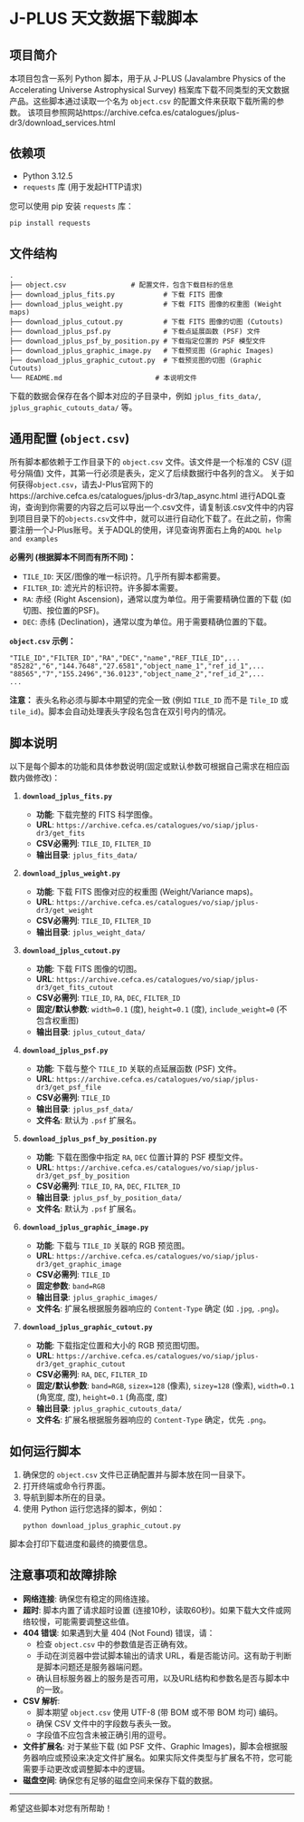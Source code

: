 # J-PLUS 天文数据下载脚本

## 项目简介

本项目包含一系列 Python 脚本，用于从 J-PLUS (Javalambre Physics of the Accelerating Universe Astrophysical Survey) 档案库下载不同类型的天文数据产品。这些脚本通过读取一个名为 `object.csv` 的配置文件来获取下载所需的参数。
该项目参照网站https://archive.cefca.es/catalogues/jplus-dr3/download_services.html

## 依赖项

*   Python 3.12.5
*   `requests` 库 (用于发起HTTP请求)

您可以使用 pip 安装 `requests` 库：
```bash
pip install requests
```

## 文件结构

```
.
├── object.csv                # 配置文件，包含下载目标的信息
├── download_jplus_fits.py            # 下载 FITS 图像
├── download_jplus_weight.py          # 下载 FITS 图像的权重图 (Weight maps)
├── download_jplus_cutout.py          # 下载 FITS 图像的切图 (Cutouts)
├── download_jplus_psf.py             # 下载点延展函数 (PSF) 文件
├── download_jplus_psf_by_position.py # 下载指定位置的 PSF 模型文件
├── download_jplus_graphic_image.py   # 下载预览图 (Graphic Images)
├── download_jplus_graphic_cutout.py  # 下载预览图的切图 (Graphic Cutouts)
└── README.md                       # 本说明文件
```

下载的数据会保存在各个脚本对应的子目录中，例如 `jplus_fits_data/`, `jplus_graphic_cutouts_data/` 等。

## 通用配置 (`object.csv`)

所有脚本都依赖于工作目录下的 `object.csv` 文件。该文件是一个标准的 CSV (逗号分隔值) 文件，其第一行必须是表头，定义了后续数据行中各列的含义。
关于如何获得`object.csv`，请去J-Plus官网下的https://archive.cefca.es/catalogues/jplus-dr3/tap_async.html 进行ADQL查询，查询到你需要的内容之后可以导出一个.csv文件，请复制该.csv文件中的内容到项目目录下的`objects.csv`文件中，就可以进行自动化下载了。在此之前，你需要注册一个J-Plus账号。关于ADQL的使用，详见查询界面右上角的`ADQL help and examples`

**必需列 (根据脚本不同而有所不同)：**

*   `TILE_ID`: 天区/图像的唯一标识符。几乎所有脚本都需要。
*   `FILTER_ID`: 滤光片的标识符。许多脚本需要。
*   `RA`: 赤经 (Right Ascension)，通常以度为单位。用于需要精确位置的下载 (如切图、按位置的PSF)。
*   `DEC`: 赤纬 (Declination)，通常以度为单位。用于需要精确位置的下载。

**`object.csv` 示例：**

```csv
"TILE_ID","FILTER_ID","RA","DEC","name","REF_TILE_ID",...
"85282","6","144.7648","27.6581","object_name_1","ref_id_1",...
"88565","7","155.2496","36.0123","object_name_2","ref_id_2",...
...
```

**注意：** 表头名称必须与脚本中期望的完全一致 (例如 `TILE_ID` 而不是 `Tile_ID` 或 `tile_id`)。脚本会自动处理表头字段名包含在双引号内的情况。

## 脚本说明

以下是每个脚本的功能和具体参数说明(固定或默认参数可根据自己需求在相应函数内做修改)：

1.  **`download_jplus_fits.py`**
    *   **功能**: 下载完整的 FITS 科学图像。
    *   **URL**: `https://archive.cefca.es/catalogues/vo/siap/jplus-dr3/get_fits`
    *   **CSV必需列**: `TILE_ID`, `FILTER_ID`
    *   **输出目录**: `jplus_fits_data/`

2.  **`download_jplus_weight.py`**
    *   **功能**: 下载 FITS 图像对应的权重图 (Weight/Variance maps)。
    *   **URL**: `https://archive.cefca.es/catalogues/vo/siap/jplus-dr3/get_weight`
    *   **CSV必需列**: `TILE_ID`, `FILTER_ID`
    *   **输出目录**: `jplus_weight_data/`

3.  **`download_jplus_cutout.py`**
    *   **功能**: 下载 FITS 图像的切图。
    *   **URL**: `https://archive.cefca.es/catalogues/vo/siap/jplus-dr3/get_fits_cutout`
    *   **CSV必需列**: `TILE_ID`, `RA`, `DEC`, `FILTER_ID`
    *   **固定/默认参数**: `width=0.1` (度), `height=0.1` (度), `include_weight=0` (不包含权重图)
    *   **输出目录**: `jplus_cutout_data/`

4.  **`download_jplus_psf.py`**
    *   **功能**: 下载与整个 `TILE_ID` 关联的点延展函数 (PSF) 文件。
    *   **URL**: `https://archive.cefca.es/catalogues/vo/siap/jplus-dr3/get_psf_file`
    *   **CSV必需列**: `TILE_ID`
    *   **输出目录**: `jplus_psf_data/`
    *   **文件名**: 默认为 `.psf` 扩展名。

5.  **`download_jplus_psf_by_position.py`**
    *   **功能**: 下载在图像中指定 `RA`, `DEC` 位置计算的 PSF 模型文件。
    *   **URL**: `https://archive.cefca.es/catalogues/vo/siap/jplus-dr3/get_psf_by_position`
    *   **CSV必需列**: `TILE_ID`, `RA`, `DEC`, `FILTER_ID`
    *   **输出目录**: `jplus_psf_by_position_data/`
    *   **文件名**: 默认为 `.psf` 扩展名。

6.  **`download_jplus_graphic_image.py`**
    *   **功能**: 下载与 `TILE_ID` 关联的 RGB 预览图。
    *   **URL**: `https://archive.cefca.es/catalogues/vo/siap/jplus-dr3/get_graphic_image`
    *   **CSV必需列**: `TILE_ID`
    *   **固定参数**: `band=RGB`
    *   **输出目录**: `jplus_graphic_images/`
    *   **文件名**: 扩展名根据服务器响应的 `Content-Type` 确定 (如 `.jpg`, `.png`)。

7.  **`download_jplus_graphic_cutout.py`**
    *   **功能**: 下载指定位置和大小的 RGB 预览图切图。
    *   **URL**: `https://archive.cefca.es/catalogues/vo/siap/jplus-dr3/get_graphic_cutout`
    *   **CSV必需列**: `RA`, `DEC`, `FILTER_ID`
    *   **固定/默认参数**: `band=RGB`, `sizex=128` (像素), `sizey=128` (像素), `width=0.1` (角宽度, 度), `height=0.1` (角高度, 度)
    *   **输出目录**: `jplus_graphic_cutouts_data/`
    *   **文件名**: 扩展名根据服务器响应的 `Content-Type` 确定，优先 `.png`。

## 如何运行脚本

1.  确保您的 `object.csv` 文件已正确配置并与脚本放在同一目录下。
2.  打开终端或命令行界面。
3.  导航到脚本所在的目录。
4.  使用 Python 运行您选择的脚本，例如：
    ```
    python download_jplus_graphic_cutout.py
脚本会打印下载进度和最终的摘要信息。

## 注意事项和故障排除

*   **网络连接**: 确保您有稳定的网络连接。
*   **超时**: 脚本内置了请求超时设置 (连接10秒，读取60秒)。如果下载大文件或网络较慢，可能需要调整这些值。
*   **404 错误**: 如果遇到大量 404 (Not Found) 错误，请：
    *   检查 `object.csv` 中的参数值是否正确有效。
    *   手动在浏览器中尝试脚本输出的请求 URL，看是否能访问。这有助于判断是脚本问题还是服务器端问题。
    *   确认目标服务器上的服务是否可用，以及URL结构和参数名是否与脚本中的一致。
*   **CSV 解析**: 
    *   脚本期望 `object.csv` 使用 UTF-8 (带 BOM 或不带 BOM 均可) 编码。
    *   确保 CSV 文件中的字段数与表头一致。
    *   字段值不应包含未被正确引用的逗号。
*   **文件扩展名**: 对于某些下载 (如 PSF 文件、Graphic Images)，脚本会根据服务器响应或预设来决定文件扩展名。如果实际文件类型与扩展名不符，您可能需要手动更改或调整脚本中的逻辑。
*   **磁盘空间**: 确保您有足够的磁盘空间来保存下载的数据。

---
希望这些脚本对您有所帮助！ 